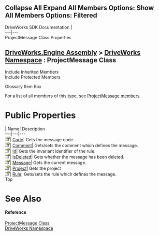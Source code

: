 Collapse All Expand All Members Options: Show All  Members Options: Filtered   
---  
DriveWorks SDK Documentation  |   
---|---  
ProjectMessage Class Properties   
  
[DriveWorks.Engine Assembly](topic2156.md) > [DriveWorks Namespace](topic2159.md) : ProjectMessage Class  
---  
  
Include Inherited Members    
Include Protected Members    


Glossary Item Box

For a list of all members of this type, see [ProjectMessage members](topic4602.md).

# Public Properties

| Name| Description  
---|---|---  
![Public Property](dotnetimages/publicProperty.gif)| [Code](topic4616.md)| Gets the message code   
![Public Property](dotnetimages/publicProperty.gif)| [Comment](topic4617.md)| Gets/sets the comment which defines the message.   
![Public Property](dotnetimages/publicProperty.gif)| [Id](topic4618.md)| Gets the invariant identifier of the rule.   
![Public Property](dotnetimages/publicProperty.gif)| [IsDeleted](topic4619.md)| Gets whether the message has been deleted.   
![Public Property](dotnetimages/publicProperty.gif)| [Message](topic4620.md)| Gets the current message.   
![Public Property](dotnetimages/publicProperty.gif)| [Project](topic4621.md)| Gets the project   
![Public Property](dotnetimages/publicProperty.gif)| [Rule](topic4622.md)| Gets/sets the rule which defines the message.   
Top

# See Also

#### Reference

[ProjectMessage Class](topic4601.md)   
[DriveWorks Namespace](topic2159.md)


